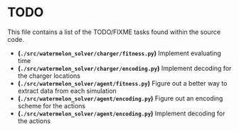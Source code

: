 # TODO
This file contains a list of the TODO/FIXME tasks found within the source code.
- **(`./src/watermelon_solver/charger/fitness.py`)** Implement evaluating time
- **(`./src/watermelon_solver/charger/encoding.py`)** Implement decoding for the charger locations
- **(`./src/watermelon_solver/agent/fitness.py`)** Figure out a better way to extract data from each simulation
- **(`./src/watermelon_solver/agent/encoding.py`)** Figure out an encoding scheme for the actions
- **(`./src/watermelon_solver/agent/encoding.py`)** Implement decoding for the actions
